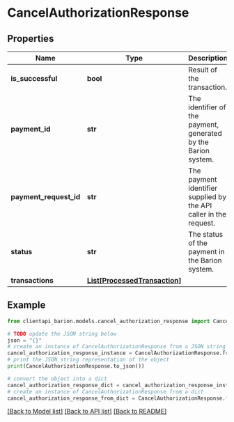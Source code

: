 # CancelAuthorizationResponse


## Properties

Name | Type | Description | Notes
------------ | ------------- | ------------- | -------------
**is_successful** | **bool** | Result of the transaction. | 
**payment_id** | **str** | The identifier of the payment, generated by the Barion system. | 
**payment_request_id** | **str** | The payment identifier supplied by the API caller in the request. | 
**status** | **str** | The status of the payment in the Barion system. | 
**transactions** | [**List[ProcessedTransaction]**](ProcessedTransaction.md) |  | 

## Example

```python
from clientapi_barion.models.cancel_authorization_response import CancelAuthorizationResponse

# TODO update the JSON string below
json = "{}"
# create an instance of CancelAuthorizationResponse from a JSON string
cancel_authorization_response_instance = CancelAuthorizationResponse.from_json(json)
# print the JSON string representation of the object
print(CancelAuthorizationResponse.to_json())

# convert the object into a dict
cancel_authorization_response_dict = cancel_authorization_response_instance.to_dict()
# create an instance of CancelAuthorizationResponse from a dict
cancel_authorization_response_from_dict = CancelAuthorizationResponse.from_dict(cancel_authorization_response_dict)
```
[[Back to Model list]](../README.md#documentation-for-models) [[Back to API list]](../README.md#documentation-for-api-endpoints) [[Back to README]](../README.md)


